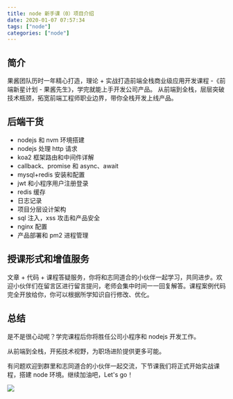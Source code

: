 ```yaml
---
title: node 新手课（0）项目介绍
date: 2020-01-07 07:57:34
tags: ["node"]
categories: ["node"]
---
```


## 简介

果酱团队历时一年精心打造，理论 + 实战打造前端全栈商业级应用开发课程 -《前端新星计划 - 果酱先生》，学完就能上手开发公司产品。
从前端到全栈，层层突破技术瓶颈，拓宽前端工程师职业边界，带你全栈开发上线产品。

## 后端干货

* nodejs 和 nvm 环境搭建
* nodejs 处理 http 请求
* koa2 框架路由和中间件详解
* callback、promise 和 async、await
* mysql+redis 安装和配置
* jwt 和小程序用户注册登录
* redis 缓存
* 日志记录
* 项目分层设计架构
* sql 注入，xss 攻击和产品安全
* nginx 配置
* 产品部署和 pm2 进程管理

## 授课形式和增值服务

文章 + 代码 + 课程答疑服务，你将和志同道合的小伙伴一起学习，共同进步。欢迎小伙伴们在留言区进行留言提问，老师会集中时间一一回复解答。课程案例代码完全开放给你，你可以根据所学知识自行修改、优化。

## 总结

是不是很心动呢？学完课程后你将胜任公司小程序和 nodejs 开发工作。

从前端到全栈，开拓技术视野，为职场进阶提供更多可能。

有问题欢迎到群里和志同道合的小伙伴一起交流，下节课我们将正式开始实战课程，搭建 node 环境。继续加油吧，Let's go！

![](https://cdn.guojiang.club/Fu2i_fo8KVW8GXrZPnz7INtObdo_)
